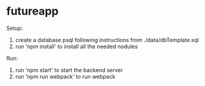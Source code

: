 # futureapp

Setup:
1. create a database psql following instructions from ./data/dbTemplate.sql
2. run 'npm install' to install all the needed nodules

Run:
1. run 'npm start' to start the backend server
2. run 'npm run webpack' to run webpack


 
